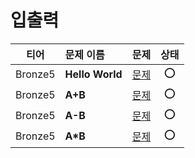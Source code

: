 # 입출력

|티어|문제 이름|문제|상태|
|:---:|:---|:---:|:---:|
|Bronze5|**Hello World**|[문제](https://www.acmicpc.net/problem/2557)|⭕️|  
|Bronze5|**A+B**|[문제](https://www.acmicpc.net/problem/1000)|⭕️|  
|Bronze5|**A-B**|[문제](https://www.acmicpc.net/problem/1001)|⭕️|  
|Bronze5|**A*B**|[문제](https://www.acmicpc.net/problem/10998)|⭕️|  